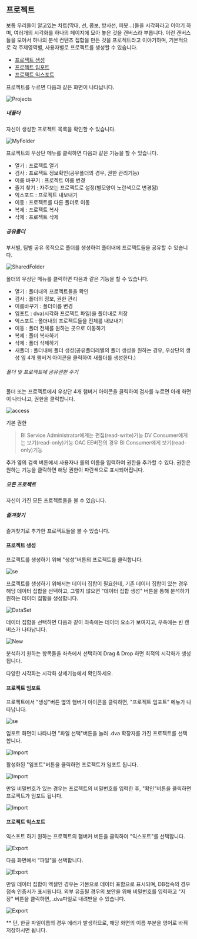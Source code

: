 ## 프로젝트 ##

보통 우리들이 알고있는 차트(막대, 선, 콤보, 방사선, 피봇...)들을 시각화라고 이야기 하며, 여러개의 시각화를 하나의 페이지에 모아 놓은 것을 캔버스라 부릅니다. 이런 캔버스들을 모아서 하나의 분석 컨텐츠 집합을 만든 것을 프로젝트라고 이야기하며, 기본적으로 각 주제영역별, 사용자별로 프로젝트를 생성할 수 있습니다.

* [프로젝트 생성](#프로젝트-생성)
* [프로젝트 임포트](#프로젝트-임포트)
* [프로젝트 익스포트](#프로젝트-익스포트)

프로젝트를 누르면 다음과 같은 화면이 나타납니다.

![Projects](/img/프로젝트/project.jpg "Projects")

##### 내폴더 #####
자신이 생성한 프로젝트 목록을 확인할 수 있습니다.

![MyFolder](/img/프로젝트/myfolder.jpg "My Folder")

프로젝트의 우상단 메뉴를 클릭하면 다음과 같은 기능을 할 수 있습니다.
- 열기 : 프로젝트 열기
- 검사 : 프로젝트 정보확인(공유폴더의 경우, 권한 관리기능)
- 이름 바꾸기 : 프로젝트 이름 변경
- 즐겨 찾기 : 자주보는 프로젝트로 설정(별모양이 노란색으로 변경됨)
- 익스포드 : 프로젝트 내보내기 
- 이동 : 프로젝트를 다른 폴더로 이동
- 복제 : 프로젝트 복사
- 삭제 : 프로젝트 삭제

##### 공유폴더 #####
부서별, 팀별 공유 목적으로 폴더를 생성하여 폴더내에 프로젝트들을 공유할 수 있습니다.

![SharedFolder](/img/프로젝트/sharedfolder.jpg "Shared Folder")

폴더의 우상단 메뉴를 클릭하면 다음과 같은 기능을 할 수 있습니다.
- 열기 : 폴더내의 프로젝트들을 확인
- 검사 : 폴더의 정보, 권한 관리
- 이름바꾸기 : 폴더이름 변경
- 임포트 : dva(시각화 프로젝트 파일)을 폴더내로 저장
- 익스포트 : 폴더내의 프로젝트들을 전체를 내보내기
- 이동 : 폴더 전체를 원하는 곳으로 이동하기
- 복제 : 폴더 복사하기
- 삭제 : 폴더 삭제하기
- 새폴더 : 폴더내에 폴더 생성(공유폴더레벨의 폴더 생성을 원하는 경우, 우상단의 생성 옆 4개 햄버거 아이콘을 클릭하여 새폴더를 생성한다.)

###### 폴더 및 프로젝트에 공유권한 주기 #######
폴더 또는 프로젝트에서  우상단 4개 햄버거 아이콘을 클릭하여 검사를 누르면 아래 화면이 나타나고, 권한을 클릭합니다.

![access](/img/프로젝트/folderaccess.jpg "Access Folder")

기본 권한
> BI Service Administrator에게는 편집(read-write)기능
> DV Consumer에게는 보기(read-only)기능
> OAC EE버전의 경우 BI Consumer에게 보기(read-only)기능

추가 옆의 검색 버튼에서 사용자나 롤의 이름을 입력하여 권한을 추가할 수 있다. 권한은 원하는 기능을 클릭하면 해당 권한이 파란색으로 표시되어집니다.

##### 모든 프로젝트 #####
자신이 가진 모든 프로젝트들을 볼 수 있습니다.

##### 즐겨찾기 #####
즐겨찾기로 추가한 프로젝트들을 볼 수 있습니다.


#### 프로젝트 생성 ####
프로젝트를 생성하기 위해 "생성"버튼의 프로젝트를 클릭합니다.

![se](/img/create_se.jpg "Create")

프로젝트를 생성하기 위해서는 데이터 집합이 필요한데, 기존 데이터 집합이 있는 경우 해당 데이터 집합을 선택하고, 그렇지 않으면 "데이터 집합 생성" 버튼을 통해 분석하기 원하는 데이터 집합을 생성합니다.

![DataSet](/img/프로젝트/adddataset.jpg "Add DataSet")

데이터 집합을 선택하면 다음과 같이 좌측에는 데이터 요소가 보여지고, 우측에는 빈 캔버스가 나타납니다.

![New](/img/프로젝트/new.jpg "New")

분석하기 원하는 항목들을 좌측에서 선택하여 Drag & Drop 하면 최적의 시각화가 생성됩니다.

다양한 시각화는 시각화 상세기능에서 확인하세요.

#### 프로젝트 임포트 ####
프로젝트에서 "생성"버튼 옆의 햄버거 아이콘을 클릭하면, "프로젝트 임포트" 메뉴가 나타납니다.

![se](/img/task_se.jpg "Task")

임포트 화면이 나타나면 "파일 선택"버튼을 눌러 .dva 확장자를 가진 프로젝트를 선택합니다.

![Import](/img/프로젝트/import.jpg "Import")

활성화된 "임포트"버튼을 클릭하면 프로젝트가 임포트 됩니다. 

![Import](/img/프로젝트/import1.jpg "Import")

만일 비밀번호가 있는 경우는 프로젝트의 비밀번호를 입력한 후, "확인"버튼을 클릭하면 프로젝트가 임포트 됩니다.

![Import](/img/프로젝트/import2.jpg "Import")

#### 프로젝트 익스포트 ####
익스포트 하기 원하는 프로젝트의 햄버커 버튼을 클릭하여 "익스포트"를 선택합니다.

![Export](/img/프로젝트/export.jpg "Export")

다음 화면에서 "파일"을 선택합니다.

![Export](/img/프로젝트/export1.jpg "Export")

만일 데이터 집합이 엑셀인 경우는 기본으로 데이터 포함으로 표시되며, DB접속의 경우 접속 인증서가 표시됩니다. 
외부 유출될 경우의 보안을 위해 비밀번호를 입력하고 "저장" 버튼을 클릭하면, .dva파일로 내려받을 수 있습니다.

![Export](/img/프로젝트/export2.jpg "Export")

** 단, 한글 파일이름의 경우 에러가 발생하므로, 해당 화면의 이름 부분을 영어로 바꿔 저장하시면 됩니다.
